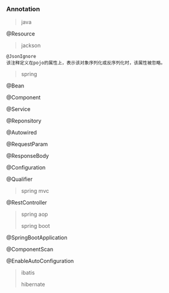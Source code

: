 ### Annotation

> java

@Resource

> jackson

```
@JsonIgnore
该注释定义在pojo的属性上，表示该对象序列化或反序列化时，该属性被忽略。
```

> spring

@Bean

@Component

@Service

@Reponsitory

@Autowired

@RequestParam

@ResponseBody

@Configuration

@Qualifier

> spring mvc

@RestController

> spring aop
>
> spring boot

@SpringBootApplication

@ComponentScan

@EnableAutoConfiguration

> ibatis
>
> hibernate



